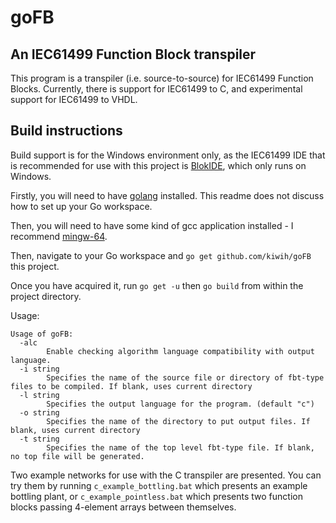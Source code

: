 # goFB
## An IEC61499 Function Block transpiler
This program is a transpiler (i.e. source-to-source) for IEC61499 Function Blocks. 
Currently, there is support for IEC61499 to C, and experimental support for IEC61499 to VHDL.

## Build instructions

Build support is for the Windows environment only, as the IEC61499 IDE that is recommended for use with this project is [BlokIDE](http://timeme.io), which only runs on Windows.

Firstly, you will need to have [golang](http://golang.org/dl) installed. This readme does not discuss how to set up your Go workspace.

Then, you will need to have some kind of gcc application installed - I recommend [mingw-64](http://sourceforge.net/projects/mingw-w64/).

Then, navigate to your Go workspace and `go get github.com/kiwih/goFB` this project. 

Once you have acquired it, run `go get -u` then `go build` from within the project directory.

Usage:
```
Usage of goFB:
  -alc
        Enable checking algorithm language compatibility with output language.
  -i string
        Specifies the name of the source file or directory of fbt-type files to be compiled. If blank, uses current directory
  -l string
        Specifies the output language for the program. (default "c")
  -o string
        Specifies the name of the directory to put output files. If blank, uses current directory
  -t string
        Specifies the name of the top level fbt-type file. If blank, no top file will be generated.
```

Two example networks for use with the C transpiler are presented. You can try them by running 
`c_example_bottling.bat` which presents an example bottling plant,
or
`c_example_pointless.bat` which presents two function blocks passing 4-element arrays between themselves.

